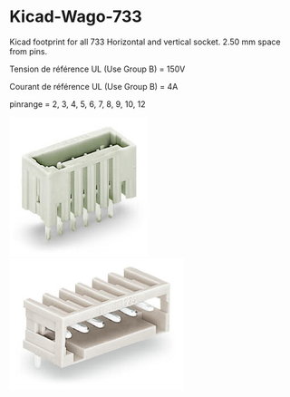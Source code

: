 # Kicad-Wago-733

Kicad footprint for all 733 Horizontal and vertical socket. 
2.50 mm space from pins.

Tension de référence UL (Use Group B) = 150V

Courant de référence UL (Use Group B) = 4A

pinrange = 2, 3, 4, 5, 6, 7, 8, 9, 10, 12

![733-336](./image/733-336.jpg "Wago 733-336")
![733-366](./image/733-366.jpg "Wago 733-366")
